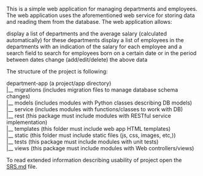 This is a simple web application for managing departments and employees. The web application uses the aforementioned web service for storing data and reading them from the database. The web application allows:

display a list of departments and the average salary (calculated automatically) for these departments
display a list of employees in the departments with an indication of the salary for each employee and a search field to search for employees born on a certain date or in the period between dates
change (add/edit/delete) the above data

The structure of the project is following:

department-app (a project/app directory)  
  |__ migrations (includes migration files to manage database schema changes)  
  |__ models (includes modules with Python classes describing DB models)  
  |__ service (includes modules with functions/classes to work with DB)  
  |__ rest (this package must include modules with RESTful service implementation)  
  |__ templates (this folder must include web app HTML templates)  
  |__ static (this folder must include static files (js, css, images, etc,))  
  |__ tests (this package must include modules with unit tests)  
  |__ views (this package must include modules with Web controllers/views)  
  
To read extended information describing usability of project open the [SRS.md](SRS.md) file.
